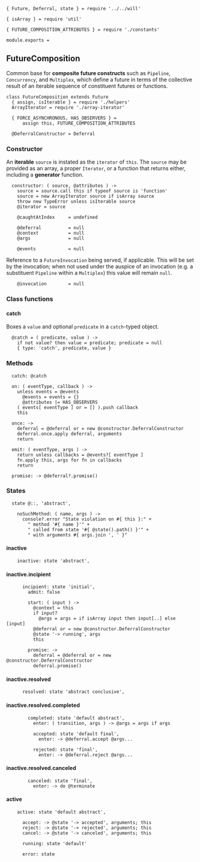     { Future, Deferral, state } = require '../../will'

    { isArray } = require 'util'

    { FUTURE_COMPOSITION_ATTRIBUTES } = require './constants'

    module.exports =



## FutureComposition

Common base for **composite future constructs** such as `Pipeline`,
`Concurrency`, and `Multiplex`, which define a future in terms of the
collective result of an iterable sequence of constituent futures or functions.

    class FutureComposition extends Future
      { assign, isIterable } = require './helpers'
      ArrayIterator = require './array-iterator'

      { FORCE_ASYNCHRONOUS, HAS_OBSERVERS } =
          assign this, FUTURE_COMPOSITION_ATTRIBUTES

      @DeferralConstructor = Deferral


### Constructor

An **iterable** `source` is instated as the `iterator` of `this`. The `source`
may be provided as an array, a proper `Iterator`, or a function that returns
either, including a **generator** function.

      constructor: ( source, @attributes ) ->
        source = source.call this if typeof source is 'function'
        source = new ArrayIterator source if isArray source
        throw new TypeError unless isIterable source
        @iterator = source

        @caughtAtIndex     = undefined

        @deferral          = null
        @context           = null
        @args              = null

        @events            = null

Reference to a `FutureInvocation` being served, if applicable. This will be
set by the invocation; when not used under the auspice of an invocation (e.g. a
substituent `Pipeline` within a `Multiplex`) this value will remain `null`.

        @invocation        = null



### Class functions


#### catch

Boxes a `value` and optional `predicate` in a `catch`-typed object.

      @catch = ( predicate, value ) ->
        if not value? then value = predicate; predicate = null
        { type: 'catch', predicate, value }



### Methods

      catch: @catch

      on: ( eventType, callback ) ->
        unless events = @events
          @events = events = {}
          @attributes |= HAS_OBSERVERS
        ( events[ eventType ] or = [] ).push callback
        this

      once: ->
        deferral = @deferral or = new @constructor.DeferralConstructor
        deferral.once.apply deferral, arguments
        return

      emit: ( eventType, args ) ->
        return unless callbacks = @events?[ eventType ]
        fn.apply this, args for fn in callbacks
        return

      promise: -> @deferral?.promise()



### States

      state @::, 'abstract',

        noSuchMethod: ( name, args ) ->
          console?.error "State violation on #{ this }:" +
            " method '#{ name }'" +
            " called from state '#{ @state().path() }'" +
            " with arguments #{ args.join ', ' }"


#### inactive

        inactive: state 'abstract',


#### inactive.incipient

          incipient: state 'initial',
            admit: false

            start: ( input ) ->
              @context = this
              if input?
                @args = args = if isArray input then input[..] else [input]
              @deferral or = new @constructor.DeferralConstructor
              @state '-> running', args
              this

            promise: ->
              deferral = @deferral or = new @constructor.DeferralConstructor
              deferral.promise()


#### inactive.resolved

          resolved: state 'abstract conclusive',


#### inactive.resolved.completed

            completed: state 'default abstract',
              enter: ( transition, args ) -> @args = args if args

              accepted: state 'default final',
                enter: -> @deferral.accept @args...

              rejected: state 'final',
                enter: -> @deferral.reject @args...


#### inactive.resolved.canceled

            canceled: state 'final',
              enter: -> do @terminate


#### active

        active: state 'default abstract',

          accept: -> @state '-> accepted', arguments; this
          reject: -> @state '-> rejected', arguments; this
          cancel: -> @state '-> canceled', arguments; this

          running: state 'default'

          error: state
